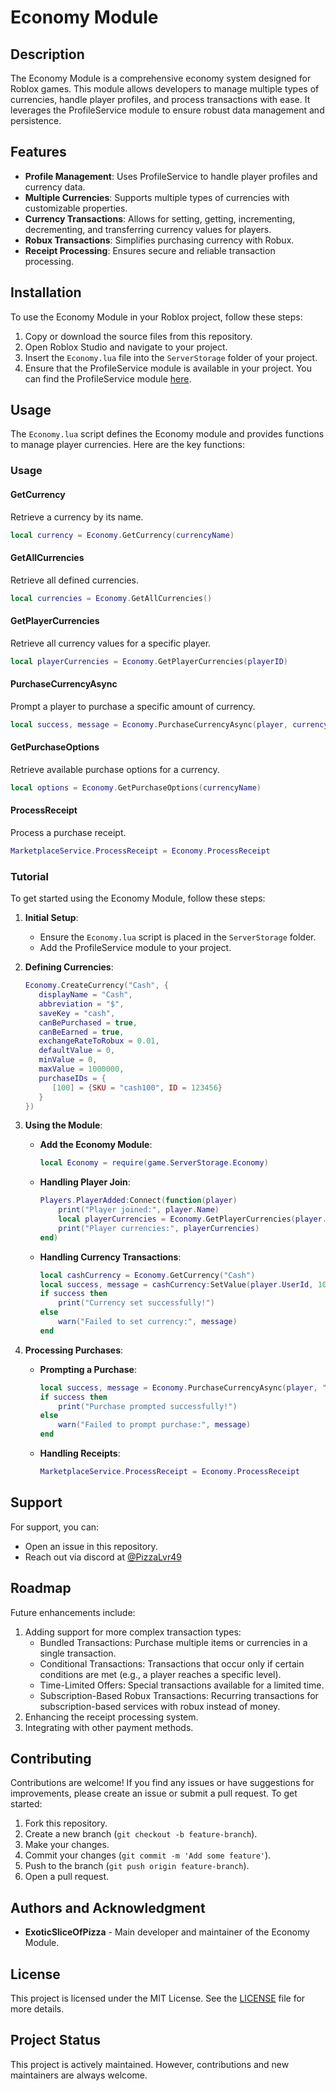 # Economy Module

## Description
The Economy Module is a comprehensive economy system designed for Roblox games. This module allows developers to manage multiple types of currencies, handle player profiles, and process transactions with ease. It leverages the ProfileService module to ensure robust data management and persistence.

## Features
- **Profile Management**: Uses ProfileService to handle player profiles and currency data.
- **Multiple Currencies**: Supports multiple types of currencies with customizable properties.
- **Currency Transactions**: Allows for setting, getting, incrementing, decrementing, and transferring currency values for players.
- **Robux Transactions**: Simplifies purchasing currency with Robux.
- **Receipt Processing**: Ensures secure and reliable transaction processing.

## Installation
To use the Economy Module in your Roblox project, follow these steps:

1. Copy or download the source files from this repository.
2. Open Roblox Studio and navigate to your project.
3. Insert the `Economy.lua` file into the `ServerStorage` folder of your project.
4. Ensure that the ProfileService module is available in your project. You can find the ProfileService module [here](https://devforum.roblox.com/t/profileservice-datastore-module/667805).

## Usage
The `Economy.lua` script defines the Economy module and provides functions to manage player currencies. Here are the key functions:

### Usage

#### GetCurrency
Retrieve a currency by its name.
```lua
local currency = Economy.GetCurrency(currencyName)
```

#### GetAllCurrencies
Retrieve all defined currencies.
```lua
local currencies = Economy.GetAllCurrencies()
```

#### GetPlayerCurrencies
Retrieve all currency values for a specific player.
```lua
local playerCurrencies = Economy.GetPlayerCurrencies(playerID)
```

#### PurchaseCurrencyAsync
Prompt a player to purchase a specific amount of currency.
```lua
local success, message = Economy.PurchaseCurrencyAsync(player, currencyName, currencyAmount)
```

#### GetPurchaseOptions
Retrieve available purchase options for a currency.
```lua
local options = Economy.GetPurchaseOptions(currencyName)
```

#### ProcessReceipt
Process a purchase receipt.
```lua
MarketplaceService.ProcessReceipt = Economy.ProcessReceipt
```

### Tutorial

To get started using the Economy Module, follow these steps:

1. **Initial Setup**:
   - Ensure the `Economy.lua` script is placed in the `ServerStorage` folder.
   - Add the ProfileService module to your project.

2. **Defining Currencies**:
   ```lua
   Economy.CreateCurrency("Cash", {
      displayName = "Cash",
      abbreviation = "$",
      saveKey = "cash",
      canBePurchased = true,
      canBeEarned = true,
      exchangeRateToRobux = 0.01,
      defaultValue = 0,
      minValue = 0,
      maxValue = 1000000,
      purchaseIDs = {
         [100] = {SKU = "cash100", ID = 123456}
      }
   })
   ```

3. **Using the Module**:
   - **Add the Economy Module**:
     ```lua
     local Economy = require(game.ServerStorage.Economy)
     ```

   - **Handling Player Join**:
     ```lua
     Players.PlayerAdded:Connect(function(player)
         print("Player joined:", player.Name)
         local playerCurrencies = Economy.GetPlayerCurrencies(player.UserId)
         print("Player currencies:", playerCurrencies)
     end)
     ```

   - **Handling Currency Transactions**:
     ```lua
     local cashCurrency = Economy.GetCurrency("Cash")
     local success, message = cashCurrency:SetValue(player.UserId, 1000, "Initial Cash Grant")
     if success then
         print("Currency set successfully!")
     else
         warn("Failed to set currency:", message)
     end
     ```

4. **Processing Purchases**:
   - **Prompting a Purchase**:
     ```lua
     local success, message = Economy.PurchaseCurrencyAsync(player, "Cash", 100)
     if success then
         print("Purchase prompted successfully!")
     else
         warn("Failed to prompt purchase:", message)
     end
     ```

   - **Handling Receipts**:
     ```lua
     MarketplaceService.ProcessReceipt = Economy.ProcessReceipt
     ```

## Support
For support, you can:
- Open an issue in this repository.
- Reach out via discord at [@PizzaLvr49](https://discordapp.com/users/1188968032169627710)

## Roadmap
Future enhancements include:
1. Adding support for more complex transaction types:
   - Bundled Transactions: Purchase multiple items or currencies in a single transaction.
   - Conditional Transactions: Transactions that occur only if certain conditions are met (e.g., a player reaches a specific level).
   - Time-Limited Offers: Special transactions available for a limited time.
   - Subscription-Based Robux Transactions: Recurring transactions for subscription-based services with robux instead of money.
3. Enhancing the receipt processing system.
4. Integrating with other payment methods.

## Contributing
Contributions are welcome! If you find any issues or have suggestions for improvements, please create an issue or submit a pull request. To get started:
1. Fork this repository.
2. Create a new branch (`git checkout -b feature-branch`).
3. Make your changes.
4. Commit your changes (`git commit -m 'Add some feature'`).
5. Push to the branch (`git push origin feature-branch`).
6. Open a pull request.

## Authors and Acknowledgment
- **ExoticSliceOfPizza** - Main developer and maintainer of the Economy Module.

## License
This project is licensed under the MIT License. See the [LICENSE](https://github.com/PizzaLvr49/Economy-Module/blob/main/LICENSE) file for more details.

## Project Status
This project is actively maintained. However, contributions and new maintainers are always welcome.
